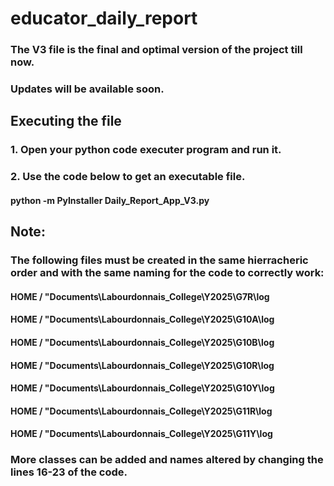 # educator_daily_report
### The V3 file is the final and optimal version of the project till now.
### Updates will be available soon.
## Executing the file
### 1. Open your python code executer program and run it.
### 2. Use the code below to get an executable file.
#### python -m PyInstaller Daily_Report_App_V3.py
## Note:
### The following files must be created in the same hierracheric order and with the same naming for the code to correctly work:
#### HOME / "Documents\Labourdonnais_College\Y2025\G7R\log
#### HOME / "Documents\Labourdonnais_College\Y2025\G10A\log
#### HOME / "Documents\Labourdonnais_College\Y2025\G10B\log
#### HOME / "Documents\Labourdonnais_College\Y2025\G10R\log
#### HOME / "Documents\Labourdonnais_College\Y2025\G10Y\log
#### HOME / "Documents\Labourdonnais_College\Y2025\G11R\log
#### HOME / "Documents\Labourdonnais_College\Y2025\G11Y\log
### More classes can be added and names altered by changing the lines 16-23 of the code.

